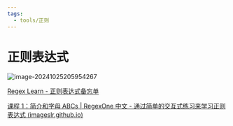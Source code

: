```yaml
---
tags:
  - tools/正则
---
```

# 正则表达式

![image-20241025205954267](https://zzh-pic-for-self.oss-cn-hangzhou.aliyuncs.com/img/202410252100395.png)

[Regex Learn - 正则表达式备忘单](https://regexlearn.com/zh-cn/cheatsheet)

[课程 1：简介和字母 ABCs | RegexOne 中文 - 通过简单的交互式练习来学习正则表达式 (imageslr.github.io)](https://imageslr.github.io/regexone-cn/lesson/introduction_and_abcs.html)

